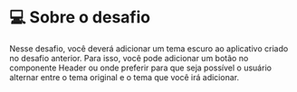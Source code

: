# 💻 Sobre o desafio

Nesse desafio, você deverá adicionar um tema escuro ao aplicativo criado no desafio anterior. Para isso, você pode adicionar um botão no componente Header ou onde preferir para que seja possível o usuário alternar entre o tema original e o tema que você irá adicionar.